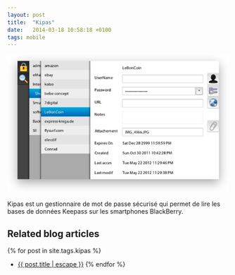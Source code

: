 ```yaml
---
layout: post
title:  "Kipas"
date:   2014-03-18 10:58:18 +0100
tags: mobile
---
```

![Kipas](/assets/kipas.png)

Kipas est un gestionnaire de mot de passe sécurisé qui permet de lire les bases de données Keepass sur les smartphones BlackBerry.

## Related blog articles

{% for post in site.tags.kipas %}
* [{{ post.title | escape }}]({{post.url|relative_url}})
{% endfor %}
